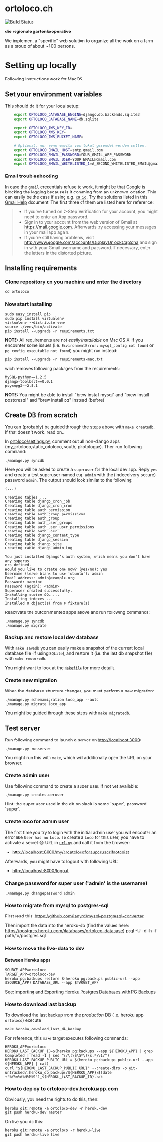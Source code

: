 ortoloco.ch
===========

[![Build Status](https://travis-ci.org/ortoloco/ortoloco.svg?branch=master)](https://travis-ci.org/ortoloco/ortoloco)

**die regionale gartenkooperative**

We implement a "specific" web solution to organize all the work on a
farm as a group of about ~400 persons.

# Setting up locally

Following instructions work for MacOS.

## Set your environment variables

This should do it for your local setup:

``` bash
    export ORTOLOCO_DATABASE_ENGINE=django.db.backends.sqlite3
    export ORTOLOCO_DATABASE_NAME=db.sqlite

    export ORTOLOCO_AWS_KEY_ID=
    export ORTOLOCO_AWS_KEY=
    export ORTOLOCO_AWS_BUCKET_NAME=

    # Optional, nur wenn emails von lokal gesendet werden sollen:
    export ORTOLOCO_EMAIL_HOST=smtp.gmail.com
    export ORTOLOCO_EMAIL_PASSWORD=YOUR_GMAIL_APP_PASSWORD
    export ORTOLOCO_EMAIL_USER=YOUR_EMAIL@gmail.com
    export ORTOLOCO_EMAIL_WHITELISTED_1=A_SECOND_WHITELISTED_EMAIL@gmail.com # optional
```

### Email troubleshooting

In case the `gmail` credentials refuse to work, it might be that Google
is blocking the logging because is it comming from an unknown location.
This can easily be the case if using e.g. [`c9.io`](https://c9.io/).
Try the solutions listed in this [Gmail Help](https://support.google.com/mail/answer/78754)
document. The first three of them are listed here for reference:

> - If you've turned on 2-Step Verification for your account, you might
  need to enter an App password.
> - Sign in to your account from the web version of Gmail at
  <https://mail.google.com>. Afterwards try accessing your messages in
  your mail app again.
> - If you're still having problems, visit
  <http://www.google.com/accounts/DisplayUnlockCaptcha> and sign in with
  your Gmail username and password. If necessary, enter the letters in
  the distorted picture.



## Installing requirements

### Clone repository on you machine and enter the directory

    cd ortoloco

### Now start installing

    sudo easy_install pip
    sudo pip install virtualenv
    virtualenv --distribute venv
    source ./venv/bin/activate
    pip install --upgrade -r requirements.txt

**NOTE:** All requirements are not _easily installable_ on Mac OS X. If you encounter some issues (i.e. `EnvironmentError: mysql_config not found` or `pg_config executable not found`) you might run instead:

    pip install --upgrade -r requirements-mac.txt

wich removes following packages from the requirements:

    MySQL-python==1.2.5
    django-toolbelt==0.0.1
    psycopg2==2.5.1

**NOTE:** You might be able to install "brew install mysql" and "brew install postgresql" and "brew install pg" instead (before)

## Create DB from scratch

You can (probably) be guided through the steps above with `make createdb`. If that doesn't work, read on...

In [ortoloco/settings.py](https://github.com/ortoloco/ortoloco/blob/5b8bf329e6d01fc6b6f4215a514c8fa456e09cf7/ortoloco/settings.py#L166-L169), comment out all non-django apps (my_ortoloco,static_ortoloco, south, photologue). Then
run following command:

    ./manage.py syncdb

Here you will be asked to create a `superuser` for the local dev app.
Reply `yes` and create a test superuser named e.g. `admin` with the
(indeed very secure) password `admin`. The output should look similar
to the following:

```
(...)

Creating tables ...
Creating table django_cron_job
Creating table django_cron_cron
Creating table auth_permission
Creating table auth_group_permissions
Creating table auth_group
Creating table auth_user_groups
Creating table auth_user_user_permissions
Creating table auth_user
Creating table django_content_type
Creating table django_session
Creating table django_site
Creating table django_admin_log

You just installed Django's auth system, which means you don't have any superus
ers defined.
Would you like to create one now? (yes/no): yes
Username (leave blank to use 'ubuntu'): admin
Email address: admin@example.org
Password: <admin>
Password (again): <admin>
Superuser created successfully.
Installing custom SQL ...
Installing indexes ...
Installed 0 object(s) from 0 fixture(s)

```

Reactivate the outcommented apps above and run following commands:

    ./manage.py syncdb
    ./manage.py migrate


### Backup and restore local dev database

With `make savedb` you can easily make a snapshot of the current local
database file (if using `SQLite`), and restore it (i.e. the last db
snapshot file) with `make restoredb`.

You might want to look at the [`Makefile`](https://github.com/ortoloco/ortoloco/blob/master/Makefile) for more details.

### Create new migration

When the database structure changes, you must perform a new migration:

    ./manage.py schemamigration loco_app --auto
    ./manage.py migrate loco_app

You might be guided through these steps with `make migratedb`.

## Test server

Run following command to launch a server on <http://localhost:8000>:

    ./manage.py runserver

You might run this with `make`, which will additionally open the URL
on your browser.

### Create admin user

Use following command to create a super user, if not yet available:

    ./manage.py createsuperuser

Hint: the super user used in the db on slack is name ´super´, password ´super´.

### Create loco for admin user

The first time you try to login with the initial admin user you will
encouter an error like `User has no Loco`. To create a `Loco` for this
user, you have to activate a secret :smile: URL in [`url.py`](https://github.com/ortoloco/ortoloco/blob/5b8bf329e6d01fc6b6f4215a514c8fa456e09cf7/ortoloco/urls.py#L58) and call it from the browser:

- <http://localhost:8000/my/createlocoforsuperuserifnotexist>

Afterwards, you might have to logout with following URL:

- <http://localhost:8000/logout>

### Change password for super user ('admin' is the username)

    ./manage.py changepassword admin


### How to migrate from mysql to postgres-sql
First read this:
https://github.com/lanyrd/mysql-postgresql-converter

Then import the data into the heroku-db (find the values here: https://postgres.heroku.com/databases/ortoloco-database)
psql -U <username> -d <database> -h <host-of-db-server> -f path/to/postgres.sql

### How to move the live-data to dev

#### Between Heroku apps

    SOURCE_APP=ortoloco
    TARGET_APP=ortoloco-dev
    heroku pg:backups restore $(heroku pg:backups public-url --app $SOURCE_APP) DATABASE_URL --app $TARGET_APP

See: [Importing and Exporting Heroku Postgres Databases with PG Backups](https://devcenter.heroku.com/articles/heroku-postgres-import-export)

### How to download last backup

To download the last backup from the _production_ DB (i.e. heroku app `ortoloco`)
execute

    make heroku_download_last_db_backup

For reference, this `make` target executes following commands:

    HEROKU_APP=ortoloco
    HEROKU_LAST_BACKUP_ID=$(heroku pg:backups --app ${HEROKU_APP} | grep Completed | head -1 | sed "s/\(\S\S*\)\s.*/\1/")
    HEROKU_LAST_BACKUP_PUBLIC_URL = $(heroku pg:backups public-url --app ${HEROKU_APP} | cat)
    curl "${HEROKU_LAST_BACKUP_PUBLIC_URL}" --create-dirs -o git-untracked/.heroku_db_backups/${HEROKU_APP}/$(date +"%Y%m%d%H%M%S")_${HEROKU_LAST_BACKUP_ID}.bak


### How to deploy to ortoloco-dev.herokuapp.com

Obviously, you need the rights to do this, then:

    heroku git:remote -a ortoloco-dev -r heroku-dev
    git push heroku-dev master

On live you do this:

    heroku git:remote -a ortoloco -r heroku-live
    git push heroku-live live
